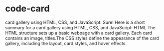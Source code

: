 # code-card
card gallery using HTML, CSS, and JavaScript: Sure! Here is a short summary for a card gallery using HTML, CSS, and JavaScript:  HTML The HTML structure sets up a basic webpage with a card gallery. Each card contains an image, titles.The CSS styles define the appearance of the card gallery, including the layout, card styles, and hover effects.
